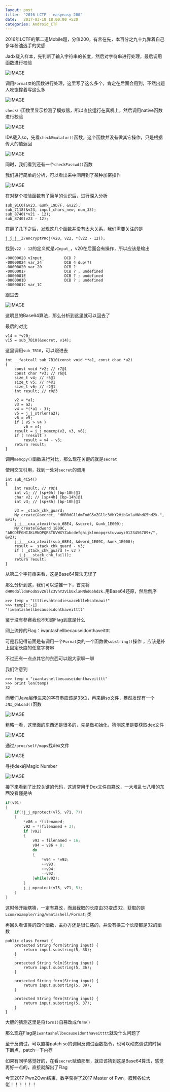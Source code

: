 ```yaml
---
layout: post
title:  "2016 LCTF - easyeasy-200"
date:   2017-03-18 18:00:00 +520
categories: Android_CTF
---
```


2016年LCTF的第二道Mobile题，分值200，有言在先，本百分之九十九靠着自己多年酱油选手的灵感

Jadx载入样本，先判断了输入字符串的长度，然后对字符串进行处理，最后调用函数进行校验

![IMAGE](/assets/resources/D7929F9A772913A9A5C7BC4323315E20.png)

调用`Format类`的函数进行处理，这里写了这么多个，肯定在后面会用到，不然出题人吃饱撑着写这么多

![IMAGE](/assets/resources/B9BACA287C5607274E12EBC3646CC73F.png)

`check()`函数里显示检测了模拟器，所以直接运行在真机上，然后调用native函数进行校验

![IMAGE](/assets/resources/B671016B48EC4E567CC9873AB788B104.png)

IDA载入so，先看`checkEmulator()`函数，这个函数并没有做其它操作，只是根据传入的值返回

![IMAGE](/assets/resources/17E19CB1737E8290A924B2C36AEB298E.png)

同时，我们看到还有一个`checkPasswd()`函数

我们进行简单的分析，可以看出来中间用到了某种加密操作

![IMAGE](/assets/resources/BD021A61E412E73104873CFDF93410CB.png)

在对整个校验函数有了简单的认识后，进行深入分析
```
sub_91C0(&v23, &unk_19D7F, &v22);
sub_7118(&v23, input_chars_new, num_33);
sub_8740(*v21 - 12);
sub_8740(v23 - 12);
```

在翻了几下之后，发现这几个函数并没有太大关系，我们需要关注的是
```
j_j_j__Z7encryptPKcj(v20, v22, *(v22 - 12));
```

找到`v22 - 12`的定义就是`vInput_`，v20在后面会有操作，所以应该是输出
```
-00000028 vInput_         DCD ?
-00000024 var_24          DCB 4 dup(?)
-00000020 var_20          DCB ?
-0000001F                 DCB ? ; undefined
-0000001E                 DCB ? ; undefined
-0000001D                 DCB ? ; undefined
-0000001C var_1C 
```

跟进去

![IMAGE](/assets/resources/1C5C70F2313FAD8DE98F3FBEAF94B2D8.png)

这明显的Base64算法，那么分析到这里就可以回去了

最后的对比
```
v14 = *v20;
v15 = sub_7B10(&secret, v14);
```

这里调用`sub_7B10`，可以跟进去
```
int __fastcall sub_7B10(const void **a1, const char *a2)
{
    const void *v2; // r7@1
    const char *v3; // r6@1
    size_t v4; // r5@1
    size_t v5; // r4@1
    size_t v6; // r2@1
    int result; // r0@3

    v2 = *a1;
    v3 = a2;
    v4 = *(*a1 - 3);
    v5 = j_j_strlen(a2);
    v6 = v5;
    if ( v5 > v4 )
        v6 = v4;
    result = j_j_memcmp(v2, v3, v6);
    if ( !result )
        result = v4 - v5;
    return result;
}
```

调用`memcpy()`函数进行对比，那么现在关键的就是`secret`

使用交叉引用，找到一处对`secret`的调用
```
int sub_4C54()
{
    int result; // r0@1
    int v1; // [sp+0h] [bp-18h]@1
    char v2; // [sp+4h] [bp-14h]@1
    int v3; // [sp+8h] [bp-10h]@1

    v3 = _stack_chk_guard;
    My_create(&secret, "dHR0dGlldmFodG5vZGllc3VhY2VibGxlaHNhdG5hd2k.", &v1);
    j_j___cxa_atexit(sub_6BE4, &secret, &unk_1E000);
    My_create(&dword_1E09C, "ABCDEFGHIJKLMNOPQRSTUVWXYZabcdefghijklmnopqrstuvwxyz0123456789+/", &v2);
    j_j___cxa_atexit(sub_6BE4, &dword_1E09C, &unk_1E000);
    result = _stack_chk_guard - v3;
    if ( _stack_chk_guard != v3 )
      j_j___stack_chk_fail();
    return result;
}
```

从第二个字符串来看，这是Base64算法无误了

那么分析到这，我们可以逆推一下，首先将`dHR0dGlldmFodG5vZGllc3VhY2VibGxlaHNhdG5hd2k.`用Base64还原，然后倒序
```
>>> temp = "ttttievahtnodiesuacebllehsatnawi!"
>>> temp[::-1]
'!iwantashellbecauseidonthaveitttt'
```

鉴于没有参赛我也不知道Flag到底是什么

网上流传的Flag：iwantashellbecauseidonthaveitttt

可是我记得前面是有调用一个`Format`类的一个函数做`substring()`操作	，应该是补上固定长度的任意字符串

不过还有一点点其它的东西可以跟大家聊一聊

我们注意到
```
>>> temp = "iwantashellbecauseidonthaveitttt"
>>> print len(temp)
32
```

而我们Java层传进来的字符串应该是33位，再来翻so文件，蓦然发现有一个`JNI_OnLoad()`函数

![IMAGE](/assets/resources/33D397BEE09213CCCC91EBD701047CD3.png)

粗略一看，这里面的东西还是很多的，先是做初始化，猜测这里是要获取dex文件

![IMAGE](/assets/resources/69EA190E3646DA05E4BDF00AB796B149.png)

通过`/proc/self/maps`找dex文件

![IMAGE](/assets/resources/620241D4E9DC523CE68E049B3668B82F.png)

寻找dex的Magic Number

![IMAGE](/assets/resources/EB8D6B6D08A540A574F04A6D7E5C1D5C.png)

接下来看到了比较关键的代码，这通常用于Dex文件自篡改，一大堆乱七八糟的东西没看懂是啥
```c
if(v91)
{
    if(!j_j_mprotect(v75, v71, 7))
    {
        *v86 = *filenamed;
        v92 = *(filenamed + 3);
        if (v92)
        {
            v93 = filenamed + 16;
            v94 = v86 + 8;
            do
            {
                *v94 = *v93;
                ++v93;
                ++v94;
                --v92;
            }while(v92);
        }
        j_j_mprotect(v75, v71, 5);
    }
}
```

这时候开始瞎猜，一定有篡改，而且截取的长度由33变成32，获取的是`Lcom/example/ring/wantashell/Format;`类

再回头看该类的四个函数，主办方还是很仁慈的，并没有换三个长度都是32的函数
```
public class Format {
    protected String form(String input) {
        return input.substring(5, 38);
    }

    protected String fo1m(String input) {
        return input.substring(5, 36);
    }

    protected String forn(String input) {
        return input.substring(5, 39);
    }

    protected String f0rm(String input) {
        return input.substring(5, 37);
    }
}
```

大胆的猜测这里是将`form()`自篡改成`f0rm()`

那么现在Flag是`iwantashellbecauseidonthaveitttt`就没什么问题了

至于反调试，可以直接patch so的调用反调试函数指令，也可以动态调试的时候下断点，patch一下内存

如果有同学感觉好的，在看`secret`赋值那里，就应该猜到这是Base64算法，感觉再好一点的，直接就解出了Flag

今天2017 Pwn2Own结束，数字获得了2017 Master of Pwn，膜拜各位大佬！！！！！！